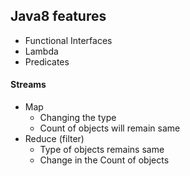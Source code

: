 ## Java8 features

 - Functional Interfaces
 - Lambda
 - Predicates
 
#### Streams
 - Map 
   - Changing the type 
   - Count of objects will remain same
 - Reduce (filter)
   - Type of objects remains same
   - Change in the Count of objects